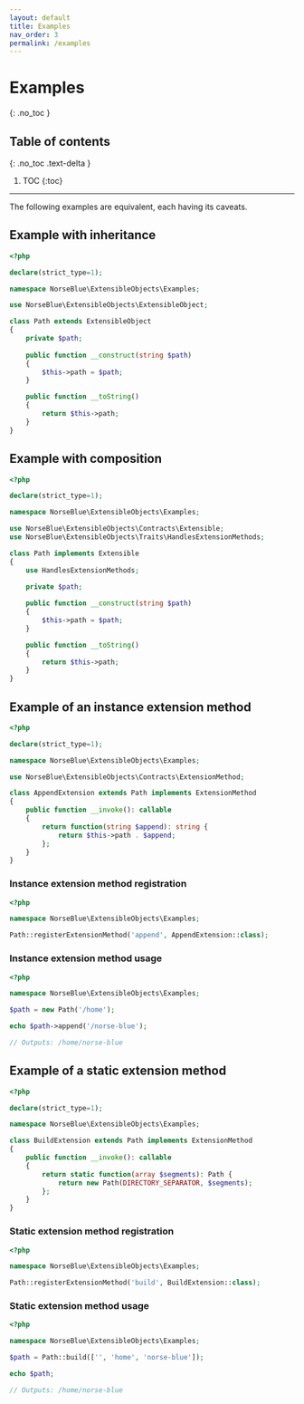 ```yaml
---
layout: default
title: Examples
nav_order: 3
permalink: /examples
---
```


# Examples
{: .no_toc }

## Table of contents
{: .no_toc .text-delta }

1. TOC
{:toc}

---

The following examples are equivalent, each having its caveats.

## Example with inheritance

```php
<?php

declare(strict_type=1);

namespace NorseBlue\ExtensibleObjects\Examples;

use NorseBlue\ExtensibleObjects\ExtensibleObject;

class Path extends ExtensibleObject
{
    private $path;
    
    public function __construct(string $path)
    {
        $this->path = $path;
    }

    public function __toString()
    {
        return $this->path;
    }
}

```

## Example with composition

```php
<?php

declare(strict_type=1);

namespace NorseBlue\ExtensibleObjects\Examples;

use NorseBlue\ExtensibleObjects\Contracts\Extensible;
use NorseBlue\ExtensibleObjects\Traits\HandlesExtensionMethods;

class Path implements Extensible
{
    use HandlesExtensionMethods;

    private $path;
    
    public function __construct(string $path)
    {
        $this->path = $path;
    }

    public function __toString()
    {
        return $this->path;
    }
}

```

## Example of an instance extension method

```php
<?php

declare(strict_type=1);

namespace NorseBlue\ExtensibleObjects\Examples;

use NorseBlue\ExtensibleObjects\Contracts\ExtensionMethod;

class AppendExtension extends Path implements ExtensionMethod
{
    public function __invoke(): callable
    {
        return function(string $append): string {
            return $this->path . $append;
        };
    }
}
```

### Instance extension method registration

```php
<?php

namespace NorseBlue\ExtensibleObjects\Examples;

Path::registerExtensionMethod('append', AppendExtension::class);
```

### Instance extension method usage

```php
<?php

namespace NorseBlue\ExtensibleObjects\Examples;

$path = new Path('/home');

echo $path->append('/norse-blue');

// Outputs: /home/norse-blue
```

## Example of a static extension method

```php
<?php

declare(strict_type=1);

namespace NorseBlue\ExtensibleObjects\Examples;

class BuildExtension extends Path implements ExtensionMethod
{
    public function __invoke(): callable
    {
        return static function(array $segments): Path {
            return new Path(DIRECTORY_SEPARATOR, $segments);
        };
    }
}
```

### Static extension method registration

```php
<?php

namespace NorseBlue\ExtensibleObjects\Examples;

Path::registerExtensionMethod('build', BuildExtension::class);
```

### Static extension method usage

```php
<?php

namespace NorseBlue\ExtensibleObjects\Examples;

$path = Path::build(['', 'home', 'norse-blue']);

echo $path;

// Outputs: /home/norse-blue
```
